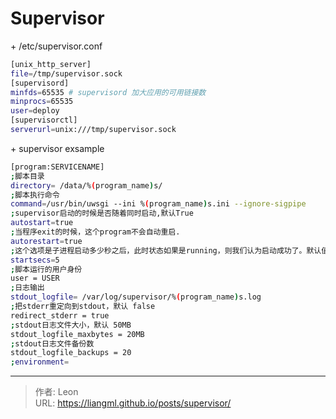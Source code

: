# Supervisor

&#43; /etc/supervisor.conf
```bash
[unix_http_server]
file=/tmp/supervisor.sock
[supervisord]
minfds=65535 # supervisord 加大应用的可用链接数
minprocs=65535
user=deploy
[supervisorctl]
serverurl=unix:///tmp/supervisor.sock
```



&#43; supervisor exsample



```bash
[program:SERVICENAME]
;脚本目录
directory= /data/%(program_name)s/
;脚本执行命令
command=/usr/bin/uwsgi --ini %(program_name)s.ini --ignore-sigpipe
;supervisor启动的时候是否随着同时启动,默认True
autostart=true
;当程序exit的时候，这个program不会自动重启.
autorestart=true
;这个选项是子进程启动多少秒之后，此时状态如果是running，则我们认为启动成功了。默认值为1
startsecs=5
;脚本运行的用户身份
user = USER
;日志输出
stdout_logfile= /var/log/supervisor/%(program_name)s.log
;把stderr重定向到stdout，默认 false
redirect_stderr = true
;stdout日志文件大小，默认 50MB
stdout_logfile_maxbytes = 20MB
;stdout日志文件备份数
stdout_logfile_backups = 20
;environment=
```

---

> 作者: Leon  
> URL: https://liangml.github.io/posts/supervisor/  

